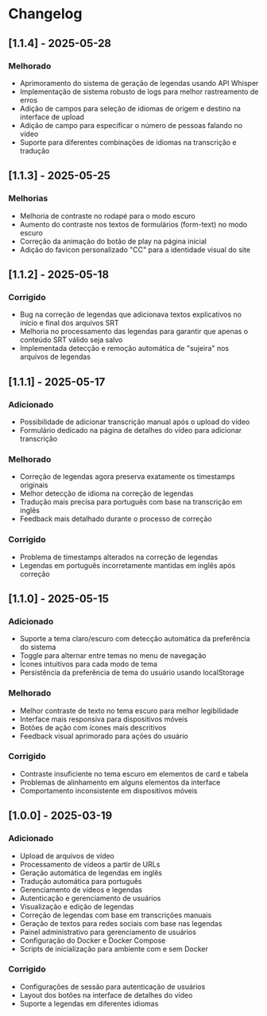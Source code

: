 # Changelog

## [1.1.4] - 2025-05-28

### Melhorado
- Aprimoramento do sistema de geração de legendas usando API Whisper
- Implementação de sistema robusto de logs para melhor rastreamento de erros
- Adição de campos para seleção de idiomas de origem e destino na interface de upload
- Adição de campo para especificar o número de pessoas falando no vídeo
- Suporte para diferentes combinações de idiomas na transcrição e tradução

## [1.1.3] - 2025-05-25

### Melhorias
- Melhoria de contraste no rodapé para o modo escuro
- Aumento do contraste nos textos de formulários (form-text) no modo escuro
- Correção da animação do botão de play na página inicial
- Adição do favicon personalizado "CC" para a identidade visual do site

## [1.1.2] - 2025-05-18

### Corrigido
- Bug na correção de legendas que adicionava textos explicativos no início e final dos arquivos SRT
- Melhoria no processamento das legendas para garantir que apenas o conteúdo SRT válido seja salvo
- Implementada detecção e remoção automática de "sujeira" nos arquivos de legendas

## [1.1.1] - 2025-05-17

### Adicionado
- Possibilidade de adicionar transcrição manual após o upload do vídeo
- Formulário dedicado na página de detalhes do vídeo para adicionar transcrição

### Melhorado
- Correção de legendas agora preserva exatamente os timestamps originais
- Melhor detecção de idioma na correção de legendas
- Tradução mais precisa para português com base na transcrição em inglês
- Feedback mais detalhado durante o processo de correção

### Corrigido
- Problema de timestamps alterados na correção de legendas
- Legendas em português incorretamente mantidas em inglês após correção

## [1.1.0] - 2025-05-15

### Adicionado
- Suporte a tema claro/escuro com detecção automática da preferência do sistema
- Toggle para alternar entre temas no menu de navegação
- Ícones intuitivos para cada modo de tema
- Persistência da preferência de tema do usuário usando localStorage

### Melhorado
- Melhor contraste de texto no tema escuro para melhor legibilidade
- Interface mais responsiva para dispositivos móveis
- Botões de ação com ícones mais descritivos
- Feedback visual aprimorado para ações do usuário

### Corrigido
- Contraste insuficiente no tema escuro em elementos de card e tabela
- Problemas de alinhamento em alguns elementos da interface
- Comportamento inconsistente em dispositivos móveis

## [1.0.0] - 2025-03-19

### Adicionado
- Upload de arquivos de vídeo
- Processamento de vídeos a partir de URLs
- Geração automática de legendas em inglês
- Tradução automática para português
- Gerenciamento de vídeos e legendas
- Autenticação e gerenciamento de usuários
- Visualização e edição de legendas
- Correção de legendas com base em transcrições manuais
- Geração de textos para redes sociais com base nas legendas
- Painel administrativo para gerenciamento de usuários
- Configuração do Docker e Docker Compose
- Scripts de inicialização para ambiente com e sem Docker

### Corrigido
- Configurações de sessão para autenticação de usuários
- Layout dos botões na interface de detalhes do vídeo
- Suporte a legendas em diferentes idiomas 